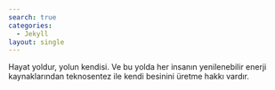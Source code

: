 ```yaml
---
search: true
categories: 
  - Jekyll
layout: single
---
```


Hayat yoldur, yolun kendisi. Ve bu yolda her insanın yenilenebilir enerji kaynaklarından teknosentez ile kendi besinini üretme hakkı vardır.
